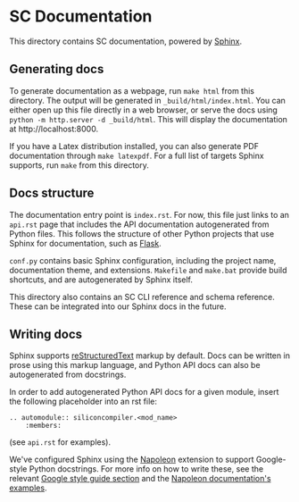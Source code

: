# SC Documentation

This directory contains SC documentation, powered by
[Sphinx](https://www.sphinx-doc.org/en/master/).

## Generating docs

To generate documentation as a webpage, run `make html` from this directory. The
output will be generated in `_build/html/index.html`. You can either open up
this file directly in a web browser, or serve the docs using
`python -m http.server -d _build/html`. This will display the documentation at http://localhost:8000.

If you have a Latex distribution installed, you can also generate PDF
documentation through `make latexpdf`. For a full list of targets Sphinx
supports, run `make` from this directory.

## Docs structure

The documentation entry point is `index.rst`. For now, this file just links to
an `api.rst` page that includes the API documentation autogenerated from Python
files. This follows the structure of other Python projects that use Sphinx for
documentation, such as [Flask](https://flask.palletsprojects.com/en/1.1.x/).

`conf.py` contains basic Sphinx configuration, including the project name,
documentation theme, and extensions. `Makefile` and `make.bat` provide build
shortcuts, and are autogenerated by Sphinx itself.

This directory also contains an SC CLI reference and schema reference. These can
be integrated into our Sphinx docs in the future.

## Writing docs

Sphinx supports [reStructuredText](https://docutils.sourceforge.io/rst.html)
markup by default. Docs can be written in prose using this markup language, and
Python API docs can also be autogenerated from docstrings.

In order to add autogenerated Python API docs for a given module, insert the
following placeholder into an rst file:

```
.. automodule:: siliconcompiler.<mod_name>
    :members:
```

(see `api.rst` for examples).

We've configured Sphinx using the
[Napoleon](https://sphinxcontrib-napoleon.readthedocs.io/ ) extension to support
Google-style Python docstrings. For more info on how to write these, see the
relevant [Google style guide section][google-style] and the [Napoleon
documentation's examples][napoleon-examples].

[google-style]: https://chromium.googlesource.com/chromiumos/docs/+/master/styleguide/python.md#describing-arguments-in-docstrings
[napoleon-examples]: https://sphinxcontrib-napoleon.readthedocs.io/en/latest/example_google.html#example-google
